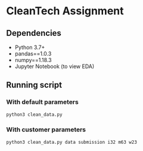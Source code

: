 # CleanTech Assignment

## Dependencies

* Python 3.7+
* pandas==1.0.3
* numpy==1.18.3
* Jupyter Notebook (to view EDA)

## Running script

### With default parameters

```bash
python3 clean_data.py
```

### With customer parameters

```bash
python3 clean_data.py data submission i32 m63 w23
```
